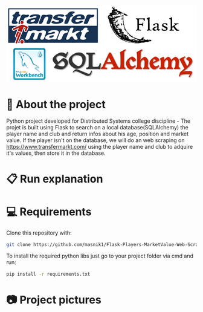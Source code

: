![ProjectLogo](ProjectLogo.PNG)

# 📁 About the project

Python project developed for Distributed Systems college discipline -  The projet is built using Flask to search on a local database(SQLAlchemy) the player name and club and return infos about his age, position and market value. If the player isn't on the database, we will do an web scraping on https://www.transfermarkt.com/ using the player name and club to adquire it's values, then store it in the database.

# 📋 Run explanation


# 💻 Requirements

Clone this repository with:
```bash
git clone https://github.com/masnik1/Flask-Players-MarketValue-Web-Scrapper.git
```
To install the required python libs just go to your project folder via cmd and run:
```bash
pip install -r requirements.txt
```

# 📷 Project pictures

